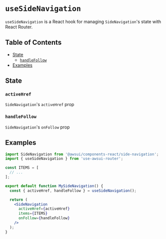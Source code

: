 # `useSideNavigation`

`useSideNavigation` is a React hook for managing `SideNavigation`'s state with
React Router.

## Table of Contents

- [State](#state)
  - [`handleFollow`](#handlefollow)
- [Examples](#examples)

## State

### `activeHref`

`SideNavigation`'s `activeHref` prop

### `handleFollow`

`SideNavigation`'s `onFollow` prop

## Examples

```jsx
import SideNavigation from '@awsui/components-react/side-navigation';
import { useSideNavigation } from 'use-awsui-router';

const ITEMS = [
  // ...
];

export default function MySideNavigation() {
  const { activeHref, handleFollow } = useSideNavigation();

  return (
    <SideNavigation
      activeHref={activeHref}
      items={ITEMS}
      onFollow={handleFollow}
    />
  );
}
```
